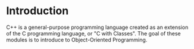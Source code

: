 # Introduction
C++ is a general-purpose programming language created as an extension of the C
programming language, or "C with Classes".
The goal of these modules is to introduce to Object-Oriented Programming.
